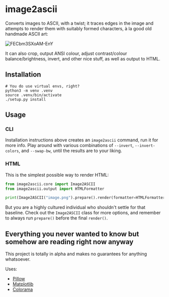 # image2ascii

Converts images to ASCII, with a twist; it traces edges in the image and attempts to render them with suitably formed characters, à la good old handmade ASCII art:

![FECbm3SXoAM-EnY](https://user-images.githubusercontent.com/1786886/141609990-7e2c0471-2b13-45ff-bff8-c6fd2489c9fe.png)

It can also crop, output ANSI colour, adjust contrast/colour balance/brightness, invert, and other nice stuff, as well as output to HTML.

## Installation

```shell
# You do use virtual envs, right?
python3 -m venv .venv
source .venv/bin/activate
./setup.py install
```

## Usage

### CLI

Installation instructions above creates an `image2ascii` command, run it for more info. Play around with various combinations of `--invert`, `--invert-colors`, and `--swap-bw`, until the results are to your liking.

### HTML

This is the simplest possible way to render HTML:

```python
from image2ascii.core import Image2ASCII
from image2ascii.output import HTMLFormatter

print(Image2ASCII("image.png").prepare().render(formatter=HTMLFormatter()))
```

But you are a highly cultured individual who shouldn't settle for that baseline. Check out the `Image2ASCII` class for more options, and remember to always run `prepare()` before the final `render()`.

## Everything you never wanted to know but somehow are reading right now anyway

This project is totally in alpha and makes no guarantees for anything whatsoever.

Uses:
* [Pillow](https://python-pillow.org/)
* [Matplotlib](https://matplotlib.org/)
* [Colorama](https://github.com/tartley/colorama)
